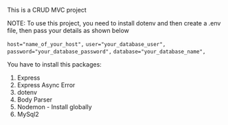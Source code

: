 This is a CRUD MVC project

NOTE: To use this project, you need to install dotenv and then create a .env file, then pass your details as shown below

`host="name_of_your_host",`
`user="your_database_user",`
`password="your_database_password",`
`database="your_database_name",`

You have to install this packages: 
1. Express
2. Express Async Error
3. dotenv
4. Body Parser
5. Nodemon - Install globally
6. MySql2
